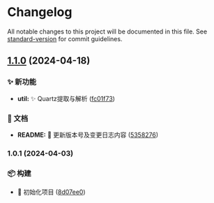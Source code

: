 # Changelog

All notable changes to this project will be documented in this file. See [standard-version](https://github.com/conventional-changelog/standard-version) for commit guidelines.

## [1.1.0](https://github.com/EmirioBomb/python-collections/compare/python-collections-v1.0.1...python-collections-v1.1.0) (2024-04-18)


### ✨ 新功能

* **util:** :sparkles: Quartz提取与解析 ([fc01f73](https://github.com/EmirioBomb/python-collections/commit/fc01f733ec5f26e848bb6cdb74b79e41c5a20747))


### 📝 文档

* **README:** :memo: 更新版本号及变更日志内容 ([5358276](https://github.com/EmirioBomb/python-collections/commit/5358276552fe1da34abdd36f8aa47500f34e3c53))

### 1.0.1 (2024-04-03)


### 📦‍ 构建

* :tada: 初始化项目 ([8d07ee0](https://github.com/EmirioBomb/python-collections/commit/8d07ee0beb1fcf53e66c09ae3e58dd54cc86955a))
